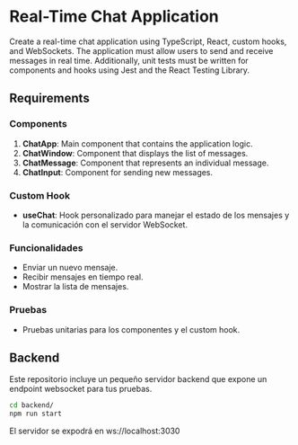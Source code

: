 # Real-Time Chat Application

Create a real-time chat application using TypeScript, React, custom hooks, and WebSockets. The application must allow users to send and receive messages in real time. Additionally, unit tests must be written for components and hooks using Jest and the React Testing Library.

## Requirements

### Components

1. **ChatApp**: Main component that contains the application logic.
2. **ChatWindow**: Component that displays the list of messages.
3. **ChatMessage**: Component that represents an individual message.
4. **ChatInput**: Component for sending new messages.

### Custom Hook

- **useChat**: Hook personalizado para manejar el estado de los mensajes y la comunicación con el servidor WebSocket.

### Funcionalidades

- Enviar un nuevo mensaje.
- Recibir mensajes en tiempo real.
- Mostrar la lista de mensajes.

### Pruebas

- Pruebas unitarias para los componentes y el custom hook.

## Backend

Este repositorio incluye un pequeño servidor backend que expone un endpoint websocket para tus pruebas.

```sh
cd backend/
npm run start
```

El servidor se expodrá en ws://localhost:3030
